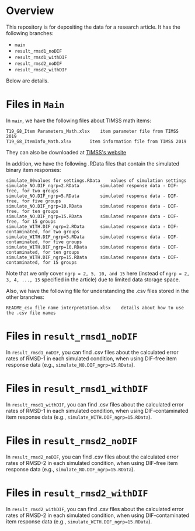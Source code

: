 # Overview
This repository is for depositing the data for a research article. It has the following branches:
- ``main``
- ``result_rmsd1_noDIF``
- ``result_rmsd1_withDIF``
- ``result_rmsd2_noDIF``
- ``result_rmsd2_withDIF``

Below are details.

# Files in ``Main``
In ``main``, we have the following files about TIMSS math items:

	T19_G8_Item Parameters_Math.xlsx	item parameter file from TIMSS 2019
	T19_G8_ItemInfo_Math.xlsx		item information file from TIMSS 2019

They can also be downloaded at [TIMSS's website](https://timss2019.org/international-database/)

In addition, we have the following .RData files that contain the simulated binary item responses:

	simulate_00values for settings.RData	values of simulation settings
	simulate_NO.DIF_ngrp=2.RData		simulated response data - DIF-free, for two groups
	simulate_NO.DIF_ngrp=5.RData		simulated response data - DIF-free, for five groups
	simulate_NO.DIF_ngrp=10.RData		simulated response data - DIF-free, for ten groups
	simulate_NO.DIF_ngrp=15.RData		simulated response data - DIF-free, for 15 groups
	simulate_WITH.DIF_ngrp=2.RData		simulated response data - DIF-contaminated, for two groups
	simulate_WITH.DIF_ngrp=5.RData		simulated response data - DIF-contaminated, for five groups
	simulate_WITH.DIF_ngrp=10.RData		simulated response data - DIF-contaminated, for ten groups
	simulate_WITH.DIF_ngrp=15.RData		simulated response data - DIF-contaminated, for 15 groups

Note that we only cover ``ngrp = 2, 5, 10, and 15`` here (instead of ``ngrp = 2, 3, 4, ..., 15`` specified in the article) due to limited data storage space. 

Also, we have the following file for understanding the .csv files stored in the other branches:

	README_csv file name interpretation.xlsx  	details about how to use the .csv file names

# Files in ``result_rmsd1_noDIF``
In ``result_rmsd1_noDIF``, you can find .csv files about the calculated error rates of RMSD-1 in each simulated condition, when using DIF-free item response data (e.g., ``simulate_NO.DIF_ngrp=15.RData``).

# Files in ``result_rmsd1_withDIF``
In ``result_rmsd1_withDIF``, you can find .csv files about the calculated error rates of RMSD-1 in each simulated condition, when using DIF-contaminated item response data (e.g., ``simulate_WITH.DIF_ngrp=15.RData``).

# Files in ``result_rmsd2_noDIF``
In ``result_rmsd2_noDIF``, you can find .csv files about the calculated error rates of RMSD-2 in each simulated condition, when using DIF-free item response data (e.g., ``simulate_NO.DIF_ngrp=15.RData``).

# Files in ``result_rmsd2_withDIF``
In ``result_rmsd2_withDIF``, you can find .csv files about the calculated error rates of RMSD-2 in each simulated condition, when using DIF-contaminated item response data (e.g., ``simulate_WITH.DIF_ngrp=15.RData``).
